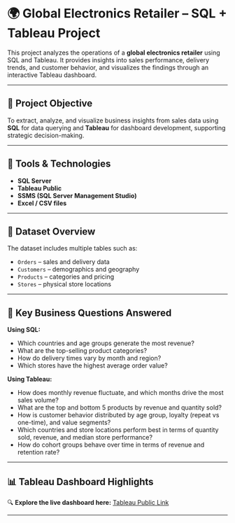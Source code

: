 # 🌍 Global Electronics Retailer – SQL + Tableau Project

This project analyzes the operations of a **global electronics retailer** using SQL and Tableau. It provides insights into sales performance, delivery trends, and customer behavior, and visualizes the findings through an interactive Tableau dashboard.

---

## 🎯 Project Objective

To extract, analyze, and visualize business insights from sales data using **SQL** for data querying and **Tableau** for dashboard development, supporting strategic decision-making.

---

## 🧰 Tools & Technologies

- **SQL Server**  
- **Tableau Public**  
- **SSMS (SQL Server Management Studio)**  
- **Excel / CSV files**

---

## 📁 Dataset Overview

The dataset includes multiple tables such as:

- `Orders` – sales and delivery data  
- `Customers` – demographics and geography  
- `Products` – categories and pricing  
- `Stores` – physical store locations  

---

## 🧠 Key Business Questions Answered

**Using SQL:**
- Which countries and age groups generate the most revenue?
- What are the top-selling product categories?
- How do delivery times vary by month and region?
- Which stores have the highest average order value?

**Using Tableau:**
- How does monthly revenue fluctuate, and which months drive the most sales volume?
- What are the top and bottom 5 products by revenue and quantity sold?
- How is customer behavior distributed by age group, loyalty (repeat vs one-time), and value segments?
- Which countries and store locations perform best in terms of quantity sold, revenue, and median store performance?
- How do cohort groups behave over time in terms of revenue and retention rate?

---

## 📊 Tableau Dashboard Highlights

🔍 **Explore the live dashboard here:** [Tableau Public Link](https://public.tableau.com/app/profile/jamie.chau/viz/GlobalElectronicsRetailer-Visualisation/Dashboard)

---


